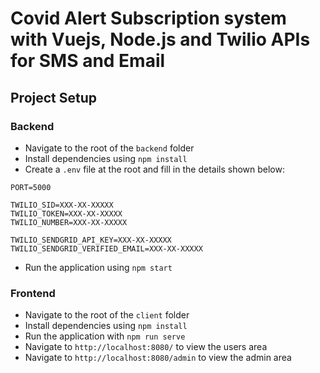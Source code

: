 # Covid Alert Subscription system with Vuejs, Node.js and Twilio APIs for SMS and Email

## Project Setup

### Backend

- Navigate to the root of the `backend` folder
- Install dependencies using `npm install`
- Create a `.env` file at the root and fill in the details shown below:

```
PORT=5000

TWILIO_SID=XXX-XX-XXXXX
TWILIO_TOKEN=XXX-XX-XXXXX
TWILIO_NUMBER=XXX-XX-XXXXX

TWILIO_SENDGRID_API_KEY=XXX-XX-XXXXX
TWILIO_SENDGRID_VERIFIED_EMAIL=XXX-XX-XXXXX
```

- Run the application using `npm start`

### Frontend

- Navigate to the root of the `client` folder
- Install dependencies using `npm install`
- Run the application with `npm run serve`
- Navigate to `http://localhost:8080/` to view the users area
- Navigate to `http://localhost:8080/admin` to view the admin area
